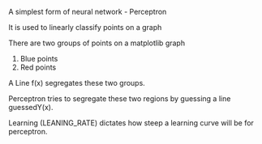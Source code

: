 A simplest form of neural network - Perceptron

It is used to linearly classify points on a graph

There are two groups of points on a matplotlib graph

1. Blue points
2. Red points

A Line f(x) segregates these two groups.

Perceptron tries to segregate these two regions by guessing a line guessedY(x).

Learning (LEANING_RATE) dictates how steep a learning curve will be for perceptron.


